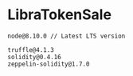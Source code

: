 # LibraTokenSale

```
node@8.10.0 // Latest LTS version

truffle@4.1.3
solidity@0.4.16
zeppelin-solidity@1.7.0
```